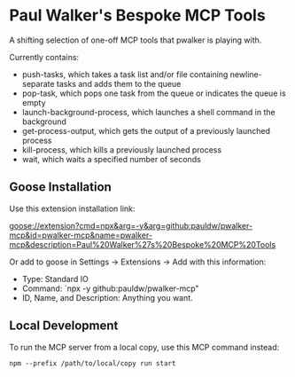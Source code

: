 # Paul Walker's Bespoke MCP Tools

A shifting selection of one-off MCP tools that pwalker is playing with.

Currently contains:

- push-tasks, which takes a task list and/or file containing newline-separate tasks and adds them to the queue
- pop-task, which pops one task from the queue or indicates the queue is empty
- launch-background-process, which launches a shell command in the background
- get-process-output, which gets the output of a previously launched process
- kill-process, which kills a previously launched process
- wait, which waits a specified number of seconds


## Goose Installation

Use this extension installation link:

<goose://extension?cmd=npx&arg=-y&arg=github:pauldw/pwalker-mcp&id=pwalker-mcp&name=pwalker-mcp&description=Paul%20Walker%27s%20Bespoke%20MCP%20Tools>

Or add to goose in Settings -> Extensions -> Add with this information:

- Type: Standard IO
- Command: `npx -y github:pauldw/pwalker-mcp"
- ID, Name, and Description: Anything you want.

## Local Development

To run the MCP server from a local copy, use this MCP command instead:

`npm --prefix /path/to/local/copy run start`
